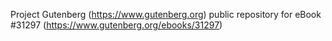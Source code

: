 Project Gutenberg (https://www.gutenberg.org) public repository for eBook #31297 (https://www.gutenberg.org/ebooks/31297)
